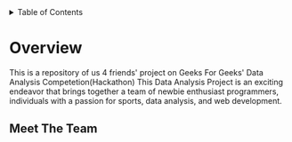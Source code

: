 <details>
  <summary>Table of Contents</summary>
  <ol>
    <li>
      <a href="#overview">Overview</a>
    </li>
    <li>
      <a href="#meet-the-team">Meet The Team</a>
    </li>
   
  </ol>
</details
<--HMMMMM-->

# Overview
This is a repository of us 4 friends' project on Geeks For Geeks' Data Analysis Competetion(Hackathon)
This Data Analysis Project is an exciting endeavor that brings together a team of newbie enthusiast 
programmers, individuals with a passion for sports, data analysis, and web development.

## Meet The Team

